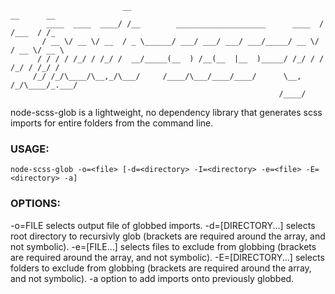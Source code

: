                             __                                           __      __   
            ____  ____  ____/ /__        ____________________      ____  / /___  / /_ 
           / __ \/ __ \/ __  / _ \______/ ___/ ___/ ___/ ___/_____/ __ \/ / __ \/ __ \
          / / / / /_/ / /_/ /  __/_____(__  ) /__(__  |__  )_____/ /_/ / / /_/ / /_/ / 
         /_/ /_/\____/\__,_/\___/     /____/\___/____/____/      \__, /_/\____/_.___/
                                                                /____/

node-scss-glob is a lightweight, no dependency library that generates scss imports for entire folders from the command line.
 
### USAGE:
    node-scss-glob -o=<file> [-d=<directory> -I=<directory> -e=<file> -E=<directory> -a]

### OPTIONS:
  -o=FILE
      selects output file of globbed imports.
  -d=[DIRECTORY...]
      selects root directory to recursivly glob (brackets are required around the array, and not symbolic).
  -e=[FILE...]
      selects files to exclude from globbing (brackets are required around the array, and not symbolic).
  -E=[DIRECTORY...]
      selects folders to exclude from globbing (brackets are required around the array, and not symbolic).
  -a
      option to add imports onto previously globbed.
